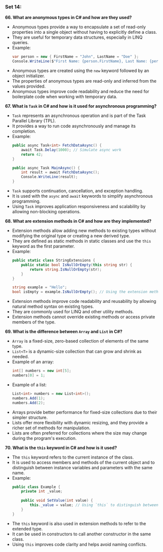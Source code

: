 
### Set 14:

**66. What are anonymous types in C# and how are they used?**
- Anonymous types provide a way to encapsulate a set of read-only properties into a single object without having to explicitly define a class.
- They are useful for temporary data structures, especially in LINQ queries.
- Example:
  ```csharp
  var person = new { FirstName = "John", LastName = "Doe" };
  Console.WriteLine($"First Name: {person.FirstName}, Last Name: {person.LastName}");
  ```
- Anonymous types are created using the `new` keyword followed by an object initializer.
- The properties of anonymous types are read-only and inferred from the values provided.
- Anonymous types improve code readability and reduce the need for boilerplate code when working with temporary data.

**67. What is `Task` in C# and how is it used for asynchronous programming?**
- `Task` represents an asynchronous operation and is part of the Task Parallel Library (TPL).
- It provides a way to run code asynchronously and manage its completion.
- Example:
  ```csharp
  public async Task<int> FetchDataAsync() {
      await Task.Delay(1000); // Simulate async work
      return 42;
  }
  
  public async Task MainAsync() {
      int result = await FetchDataAsync();
      Console.WriteLine(result);
  }
  ```
- `Task` supports continuation, cancellation, and exception handling.
- It is used with the `async` and `await` keywords to simplify asynchronous programming.
- Using `Task` improves application responsiveness and scalability by allowing non-blocking operations.

**68. What are extension methods in C# and how are they implemented?**
- Extension methods allow adding new methods to existing types without modifying the original type or creating a new derived type.
- They are defined as static methods in static classes and use the `this` keyword as the first parameter.
- Example:
  ```csharp
  public static class StringExtensions {
      public static bool IsNullOrEmpty(this string str) {
          return string.IsNullOrEmpty(str);
      }
  }
  
  string example = "Hello";
  bool isEmpty = example.IsNullOrEmpty(); // Using the extension method
  ```
- Extension methods improve code readability and reusability by allowing natural method syntax on existing types.
- They are commonly used for LINQ and other utility methods.
- Extension methods cannot override existing methods or access private members of the type.

**69. What is the difference between `Array` and `List` in C#?**
- `Array` is a fixed-size, zero-based collection of elements of the same type.
- `List<T>` is a dynamic-size collection that can grow and shrink as needed.
- Example of an array:
  ```csharp
  int[] numbers = new int[5];
  numbers[0] = 1;
  ```
- Example of a list:
  ```csharp
  List<int> numbers = new List<int>();
  numbers.Add(1);
  numbers.Add(2);
  ```
- Arrays provide better performance for fixed-size collections due to their simpler structure.
- Lists offer more flexibility with dynamic resizing, and they provide a richer set of methods for manipulation.
- Lists are often preferred for collections where the size may change during the program's execution.

**70. What is the `this` keyword in C# and how is it used?**
- The `this` keyword refers to the current instance of the class.
- It is used to access members and methods of the current object and to distinguish between instance variables and parameters with the same name.
- Example:
  ```csharp
  public class Example {
      private int _value;
      
      public void SetValue(int value) {
          this._value = value; // Using `this` to distinguish between the field and parameter
      }
  }
  ```
- The `this` keyword is also used in extension methods to refer to the extended type.
- It can be used in constructors to call another constructor in the same class.
- Using `this` improves code clarity and helps avoid naming conflicts.

